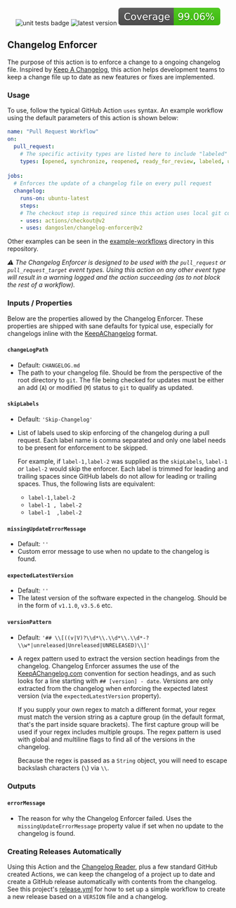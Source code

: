 <p align="center">
  <img src="https://github.com/dangoslen/changelog-enforcer/workflows/units-test/badge.svg?branch=master" alt="unit tests badge" />
  <img src="https://img.shields.io/github/v/release/dangoslen/changelog-enforcer?color=orange&label=Latest" alt="latest version" />
  <img src="./coverage/badge.svg" alt="coverage badge" />
 </p>

## Changelog Enforcer
The purpose of this action is to enforce a change to a ongoing changelog file. Inspired by [Keep A Changelog](https://keepachangelog.com/en/1.0.0/), this action helps development teams to keep a change file up to date as new features or fixes are implemented. 

### Usage
To use, follow the typical GitHub Action `uses` syntax. An example workflow using the default parameters of this action is shown below:

```yaml
name: "Pull Request Workflow"
on:
  pull_request:
    # The specific activity types are listed here to include "labeled" and "unlabeled" since the enforcer allows for skipping enforcement of the changelog being edited via the "skipLabels" property
    types: [opened, synchronize, reopened, ready_for_review, labeled, unlabeled]

jobs:
  # Enforces the update of a changelog file on every pull request 
  changelog:
    runs-on: ubuntu-latest
    steps:
    # The checkout step is required since this action uses local git commands to enforce the changelog
    - uses: actions/checkout@v2
    - uses: dangoslen/changelog-enforcer@v2
```

Other examples can be seen in the [example-workflows](./example-workflows) directory in this repository.

_:warning: The Changelog Enforcer is designed to be used with the `pull_request` or `pull_request_target` event types. Using this action on any other event type will result in a warning logged and the action succeeding (as to not block the rest of a workflow)._

### Inputs / Properties
Below are the properties allowed by the Changelog Enforcer. These properties are shipped with sane defaults for typical use, especially for changelogs inline with the [KeepAChangelog](Keepachangelog.org) format.

#### `changeLogPath`
* Default: `CHANGELOG.md`
* The path to your changelog file. Should be from the perspective of the root directory to `git`. The file being checked for updates must be either an add (`A`) or modified (`M`) status to `git` to qualify as updated. 

#### `skipLabels` 
* Default: `'Skip-Changelog'` 
* List of labels used to skip enforcing of the changelog during a pull request. Each label name is comma separated and only one label needs to be present for enforcement to be skipped.

  For example, if `label-1,label-2` was supplied as the `skipLabels`, `label-1` _or_ `label-2` would skip the enforcer. Each label is trimmed for leading and trailing spaces since GitHub labels do not allow for leading or trailing spaces. Thus, the following lists are equivalent:
  * `label-1,label-2`
  * `label-1 , label-2`
  * `label-1  ,label-2`

#### `missingUpdateErrorMessage`
* Default: `''`
* Custom error message to use when no update to the changelog is found.

#### `expectedLatestVersion`
* Default: `''`
* The latest version of the software expected in the changelog. Should be in the form of `v1.1.0`, `v3.5.6` etc.

#### `versionPattern`
* Default: `'## \\[((v|V)?\\d*\\.\\d*\\.\\d*-?\\w*|unreleased|Unreleased|UNRELEASED)\\]'`
* A regex pattern used to extract the version section headings from the changelog. Changelog Enforcer assumes the use of the [KeepAChangelog.com](https://keepachangelog.com/en/1.0.0/) convention for section headings, and as such looks for a line starting with `## [version] - date`. Versions are only extracted from the changelog when enforcing the expected latest version (via the `expectedLatestVersion` property).

  If you supply your own regex to match a different format, your regex must match the version string as a capture group (in the default format, that's the part inside square brackets). The first capture group will be used if your regex includes multiple groups. The regex pattern is used with global and multiline flags to find all of the versions in the changelog.

  Because the regex is passed as a `String` object, you will need to escape backslash characters (`\`) via `\\`.

### Outputs

#### `errorMessage`
* The reason for why the Changelog Enforcer failed. Uses the `missingUpdateErrorMessage` property value if set when no update to the changelog is found.

### Creating Releases Automatically
Using this Action and the [Changelog Reader](https://github.com/mindsers/changelog-reader-action), plus a few standard GitHub created Actions, we can keep the changelog of a project up to date and create a GitHub release automatically with contents from the changelog. See this project's [release.yml](./.github/workflows/release.yml) for how to set up a simple workflow to create a new release based on a `VERSION` file and a changelog.